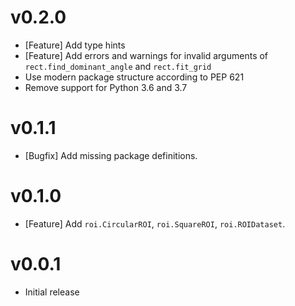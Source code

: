 # v0.2.0

* [Feature] Add type hints
* [Feature] Add errors and warnings for invalid arguments of `rect.find_dominant_angle` and `rect.fit_grid`
* Use modern package structure according to PEP 621
* Remove support for Python 3.6 and 3.7

# v0.1.1

* [Bugfix] Add missing package definitions.

# v0.1.0

* [Feature] Add `roi.CircularROI`, `roi.SquareROI`, `roi.ROIDataset`.

# v0.0.1

* Initial release
